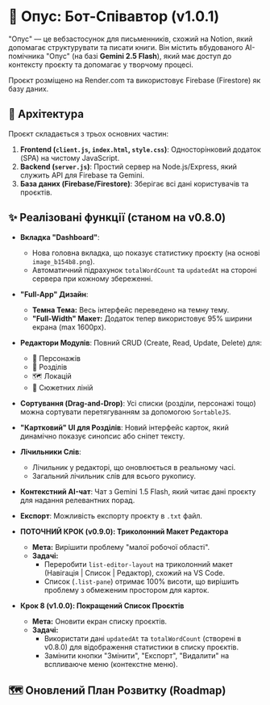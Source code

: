 # 📖 Опус: Бот-Співавтор (v1.0.1)

"Опус" — це вебзастосунок для письменників, схожий на Notion, який допомагає структурувати та писати книги. Він містить вбудованого АІ-помічника "Опус" (на базі **Gemini 2.5 Flash**), який має доступ до контексту проєкту та допомагає у творчому процесі.

Проєкт розміщено на Render.com та використовує Firebase (Firestore) як базу даних.

## 🚀 Архітектура

Проєкт складається з трьох основних частин:

1.  **Frontend (`client.js`, `index.html`, `style.css`)**: Односторінковий додаток (SPA) на чистому JavaScript.
2.  **Backend (`server.js`)**: Простий сервер на Node.js/Express, який служить API для Firebase та Gemini.
3.  **База даних (Firebase/Firestore)**: Зберігає всі дані користувачів та проєктів.

## ✨ Реалізовані функції (станом на v0.8.0)

* **Вкладка "Dashboard"**:
    * Нова головна вкладка, що показує статистику проєкту (на основі `image_b154b8.png`).
    * Автоматичний підрахунок `totalWordCount` та `updatedAt` на стороні сервера при кожному збереженні.
* **"Full-App" Дизайн**:
    * **Темна Тема:** Весь інтерфейс переведено на темну тему.
    * **"Full-Width" Макет:** Додаток тепер використовує 95% ширини екрана (max 1600px).
* **Редактори Модулів**: Повний CRUD (Create, Read, Update, Delete) для:
    * 👥 Персонажів
    * 📝 Розділів
    * 🗺️ Локацій
    * 🧵 Сюжетних ліній
* **Сортування (Drag-and-Drop)**: Усі списки (розділи, персонажі тощо) можна сортувати перетягуванням за допомогою `SortableJS`.
* **"Картковий" UI для Розділів**: Новий інтерфейс карток, який динамічно показує синопсис або сніпет тексту.
* **Лічильники Слів**:
    * Лічильник у редакторі, що оновлюється в реальному часі.
    * Загальний лічильник слів для всього рукопису.
* **Контекстний AI-чат**: Чат з Gemini 1.5 Flash, який читає дані проєкту для надання релевантних порад.
* **Експорт**: Можливість експорту проєкту в `.txt` файл.

* **ПОТОЧНИЙ КРОК (v0.9.0): Триколонний Макет Редактора**
    * **Мета:** Вирішити проблему "малої робочої області".
    * **Задачі:**
        * Переробити `list-editor-layout` на триколонний макет (Навігація | Список | Редактор), схожий на VS Code.
        * Список (`.list-pane`) отримає 100% висоти, що вирішить проблему з обмеженим простором для карток.

* **Крок 8 (v1.0.0): Покращений Список Проєктів**
    * **Мета:** Оновити екран списку проєктів.
    * **Задачі:**
        * Використати дані `updatedAt` та `totalWordCount` (створені в v0.8.0) для відображення статистики в списку проєктів.
        * Замінити кнопки "Змінити", "Експорт", "Видалити" на вспливаюче меню (контекстне меню).

## 🗺️ Оновлений План Розвитку (Roadmap)

